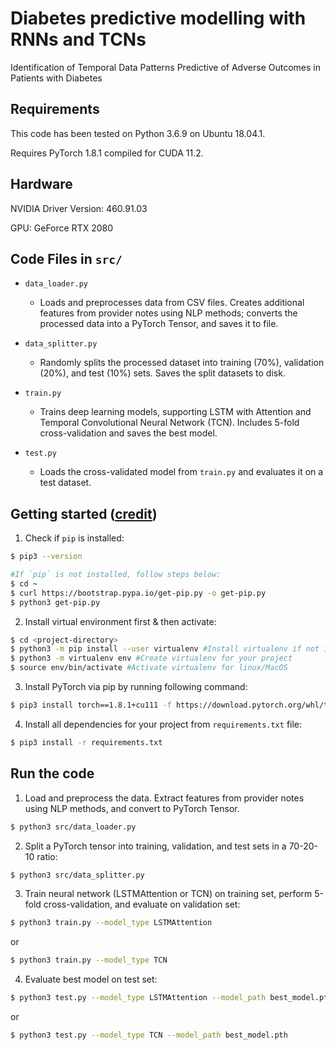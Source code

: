 # Diabetes predictive modelling with RNNs and TCNs
Identification of Temporal Data Patterns Predictive of Adverse Outcomes in Patients with Diabetes

## Requirements

This code has been tested on Python 3.6.9 on Ubuntu 18.04.1.

Requires PyTorch 1.8.1 compiled for CUDA 11.2.

## Hardware

NVIDIA Driver Version: 460.91.03

GPU: GeForce RTX 2080

## Code Files in `src/`

- `data_loader.py`
	- Loads and preprocesses data from CSV files. Creates additional features from provider notes using NLP methods; converts the processed data into a PyTorch Tensor, and saves it to file.

- `data_splitter.py`
	- Randomly splits the processed dataset into training (70%), validation (20%), and test (10%) sets. Saves the split datasets to disk.

- `train.py`
	- Trains deep learning models, supporting LSTM with Attention and Temporal Convolutional Neural Network (TCN). Includes 5-fold cross-validation and saves the best model.

- `test.py`
	- Loads the cross-validated model from `train.py` and evaluates it on a test dataset.


## Getting started ([credit](https://gist.github.com/Ravi2712/47f070a6578153d3caee92bb67134963))

1. Check if `pip` is installed:
```bash
$ pip3 --version

#If `pip` is not installed, follow steps below:
$ cd ~
$ curl https://bootstrap.pypa.io/get-pip.py -o get-pip.py
$ python3 get-pip.py
```

2. Install virtual environment first & then activate:
```bash
$ cd <project-directory>
$ python3 -m pip install --user virtualenv #Install virtualenv if not installed in your system
$ python3 -m virtualenv env #Create virtualenv for your project
$ source env/bin/activate #Activate virtualenv for linux/MacOS
```

3. Install PyTorch via pip by running following command:
```bash
$ pip3 install torch==1.8.1+cu111 -f https://download.pytorch.org/whl/torch_stable.html
```

4. Install all dependencies for your project from `requirements.txt` file:
```bash
$ pip3 install -r requirements.txt
```

## Run the code

1. Load and preprocess the data. Extract features from provider notes using NLP methods, and convert to PyTorch Tensor.

```bash
$ python3 src/data_loader.py
```

2. Split a PyTorch tensor into training, validation, and test sets in a 70-20-10 ratio:

```bash
$ python3 src/data_splitter.py
```

3. Train neural network (LSTMAttention or TCN) on training set, perform 5-fold cross-validation, and evaluate on validation set:

```bash
$ python3 train.py --model_type LSTMAttention
```
or 

```bash
$ python3 train.py --model_type TCN
```

4. Evaluate best model on test set:

```bash
$ python3 test.py --model_type LSTMAttention --model_path best_model.pth
```
or 

```bash
$ python3 test.py --model_type TCN --model_path best_model.pth
```